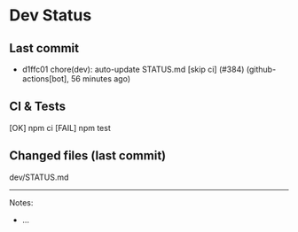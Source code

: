 # Dev Status

## Last commit
- d1ffc01 chore(dev): auto-update STATUS.md [skip ci] (#384) (github-actions[bot], 56 minutes ago)
## CI & Tests
[OK] npm ci
[FAIL] npm test

## Changed files (last commit)
dev/STATUS.md

---
Notes:
- ...
